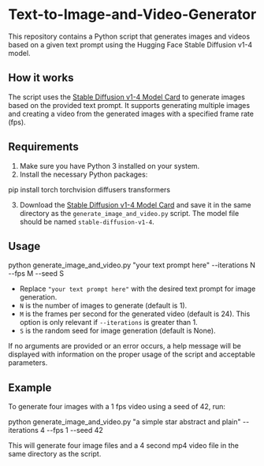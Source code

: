 # Text-to-Image-and-Video-Generator

This repository contains a Python script that generates images and videos based on a given text prompt using the Hugging Face Stable Diffusion v1-4 model.

## How it works

The script uses the [Stable Diffusion v1-4 Model Card](https://huggingface.co/CompVis/stable-diffusion-v1-4) to generate images based on the provided text prompt. It supports generating multiple images and creating a video from the generated images with a specified frame rate (fps).

## Requirements

1. Make sure you have Python 3 installed on your system.
2. Install the necessary Python packages:

pip install torch torchvision diffusers transformers

3. Download the [Stable Diffusion v1-4 Model Card](https://huggingface.co/CompVis/stable-diffusion-v1-4) and save it in the same directory as the `generate_image_and_video.py` script. The model file should be named `stable-diffusion-v1-4`.

## Usage
python generate_image_and_video.py "your text prompt here" --iterations N --fps M --seed S

- Replace `"your text prompt here"` with the desired text prompt for image generation.
- `N` is the number of images to generate (default is 1).
- `M` is the frames per second for the generated video (default is 24). This option is only relevant if `--iterations` is greater than 1.
- `S` is the random seed for image generation (default is None).

If no arguments are provided or an error occurs, a help message will be displayed with information on the proper usage of the script and acceptable parameters.

## Example

To generate four images with a 1 fps video using a seed of 42, run:

python generate_image_and_video.py "a simple star abstract and plain" --iterations 4 --fps 1 --seed 42

This will generate four image files and a 4 second mp4 video file in the same directory as the script.
